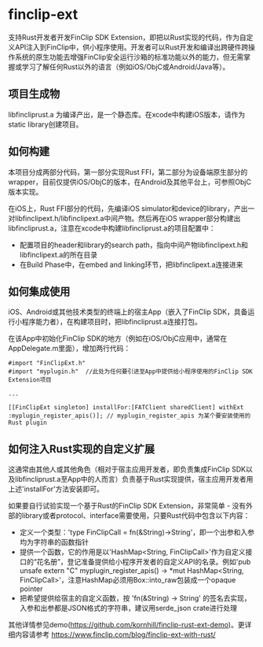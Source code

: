 # finclip-ext
支持Rust开发者开发FinClip SDK Extension，即把以Rust实现的代码，作为自定义API注入到FinClip中，供小程序使用。开发者可以Rust开发和编译出跨硬件跨操作系统的原生功能去增强FinClip安全运行沙箱的标准功能以外的能力，但无需掌握或学习了解任何Rust以外的语言（例如iOS/ObjC或Android/Java等）。

## 项目生成物
libfincliprust.a 为编译产出，是一个静态库。在xcode中构建iOS版本，请作为static library创建项目。

## 如何构建
本项目分成两部分代码，第一部分实现Rust FFI，第二部分为设备端原生部分的wrapper，目前仅提供iOS/ObjC的版本，在Android及其他平台上，可参照ObjC版本实现。

在iOS上，Rust FFI部分的代码，先编译iOS simulator和device的library，产出一对libfinclipext.h/libfinclipext.a中间产物。然后再在iOS wrapper部分构建出libfincliprust.a，注意在xcode中构建libfincliprust.a的项目配置中：
- 配置项目的header和library的search path，指向中间产物libfinclipext.h和libfinclipext.a的所在目录
- 在Build Phase中，在embed and linking环节，把libfinclipext.a连接进来

## 如何集成使用
iOS、Android或其他技术类型的终端上的宿主App（嵌入了FinClip SDK，具备运行小程序能力者），在构建项目时，把libfincliprust.a连接打包。

在该App中初始化FinClip SDK的地方（例如在iOS/ObjC应用中，通常在AppDelegate.m里面），增加两行代码：
```
#import "FinClipExt.h"
#import "myplugin.h"  //此处为任何要引进至App中提供给小程序使用的FinClip SDK Extension项目

...

[[FinClipExt singleton] installFor:[FATClient sharedClient] withExt :myplugin_register_apis()]; // myplugin_register_apis 为某个要安装使用的Rust plugin

```

## 如何注入Rust实现的自定义扩展
这通常由其他人或其他角色（相对于宿主应用开发者，即负责集成FinClip SDK以及libfincliprust.a至App中的人而言）负责基于Rust实现提供，宿主应用开发者用上述'installFor'方法安装即可。

如果要自行试验实现一个基于Rust的FinClip SDK Extension，非常简单 - 没有外部的library或者protocol、interface需要使用，只要Rust代码中包含以下内容：

- 定义一个类型：'type FinClipCall = fn(&String)->String'，即一个出参和入参均为字符串的函数指针
- 提供一个函数，它的作用是以'HashMap<String, FinClipCall>'作为自定义接口的“花名册”，登记准备提供给小程序开发者的自定义API的名录。例如'pub unsafe extern "C" myplugin_register_apis() -> \*mut HashMap<String, FinClipCall>'，注意HashMap必须用Box::into_raw包装成一个opaque pointer
- 把希望提供给宿主的自定义函数，按 'fn(&String) -> String' 的签名去实现，入参和出参都是JSON格式的字符串，建议用serde_json crate进行处理

其他详情参见demo(https://github.com/kornhill/finclip-rust-ext-demo)。更详细内容请参考 https://www.finclip.com/blog/finclip-ext-with-rust/


